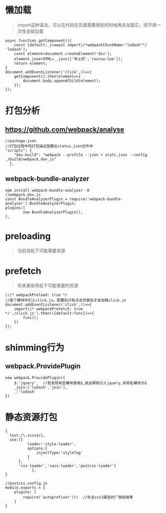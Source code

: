 # 懒加载
> import这种语法，可以在代码在页面需要用到的时候再去加载它，而不用一次性全部加载

```
async function getComponent(){
    const {default:_}=await import(/*webpackChunkName:"lodash"*/ 'lodash');
    const element=document.createElement('div');
    element.innerHTML=_.join(['早上好','rourou-lee']);
    return element;
}
document.addEventListener('click',()=>{
    getComponent().then(element=>{
        document.body.appendChild(element);
    });
});
```
# 打包分析
## https://github.com/webpack/analyse

```
//package.json
//打包过程中将打包描述放置在status.json文件中
"scripts": {
    "dev-build": "webpack --profile --json > stats.json --config ./build/webpack.dev.js"
  },
```
## webpack-bundle-analyzer

```
npm install webpack-bundle-analyzer -D
//webpack.dev.js
const BundleAnalyzerPlugin = require('webpack-bundle-analyzer').BundleAnalyzerPlugin;
plugins:[
        new BundleAnalyzerPlugin(),
],
```
# preloading
> 当前导航下可能需要资源
# prefetch
> 将来某些导航下可能需要的资源

```
///* webpackPreload: true */
//某个模块中引入click.js。配置后只有点击页面后才会加载click.js
document.addEventListener('click',()=>{
    import(/* webpackPrefetch: true */'./click.js').then(({default:func})=>{
        func();
    })
});
```
# shimming行为
## webpack.ProvidePlugin

```
new webpack.ProvidePlugin({
    $:'jquery',  //若发现有些模块使用$,就会帮助引入jquery,并命名模块为$
    _join:['lodash','join'],
    _:'lodash'
})
```
# 静态资源打包

```
{
  test:/\.scss$/i,
  use:[{
          loader:'style-loader',
          options:{
              injectType:'styleTag'
          }
      },
      'css-loader','sass-loader','postcss-loader']             
            },
}
```

```
//postcss.config.js
module.exports = {
    plugins: [
        require('autoprefixer')()  //补全css3属性的厂商前缀等
    ]
}
```





